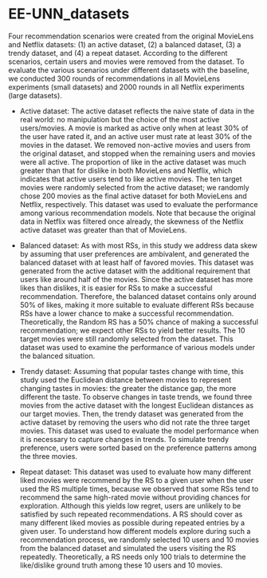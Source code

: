 # EE-UNN_datasets

Four recommendation scenarios were created from the original MovieLens and Netflix datasets: (1) an active dataset, (2) a balanced dataset, (3) a trendy dataset, and (4) a repeat dataset.
According to the different scenarios, certain users and movies were removed from the dataset. To evaluate the various scenarios under different datasets with the
baseline, we conducted 300 rounds of recommendations in all MovieLens experiments (small datasets) and 2000 rounds in all Netflix experiments (large datasets).

+ Active dataset: The active dataset reflects the naive state of data in the real world: no manipulation but the choice of the most active users/movies. A movie is marked as active only when at least 30% of the user have rated it, and an active user must rate at least 30% of the movies in the dataset. We removed non-active movies and users from the original dataset, and stopped when the remaining users and movies were all active.
The proportion of like in the active dataset was much greater than that for dislike in both MovieLens and Netflix, which indicates that active users tend to like active movies. The ten target movies were randomly selected from the active dataset; we randomly chose 200 movies as the final active
dataset for both MovieLens and Netflix, respectively. This dataset was used to evaluate the performance among various recommendation models. Note that because the original data in Netflix was filtered once already, the skewness of the Netflix active dataset was greater than that of MovieLens.

+ Balanced dataset: As with most RSs, in this study we address data skew by assuming that user preferences are ambivalent, and generated the balanced dataset with at least half of favored movies. This dataset was generated from the active dataset with the additional requirement that users like around
half of the movies. Since the active dataset has more likes than dislikes, it is easier for RSs to make a successful recommendation. Therefore, the balanced dataset contains only around 50\% of likes, making it more suitable to evaluate different RSs because RSs have a lower chance to make a successful recommendation.
Theoretically, the Random RS has a 50% chance of making a successful recommendation; we expect other RSs to yield better results. The 10 target movies were still randomly selected from the dataset. This dataset was used to examine the performance of various models under the balanced situation.

+ Trendy dataset: Assuming that popular tastes change with time, this study used the Euclidean distance between movies to represent changing tastes in movies: the greater the distance gap, the more different the taste. 
To observe changes in taste trends, we found three movies from the active dataset with the longest Euclidean distances as our target movies. Then, the trendy dataset was generated from the active dataset by removing the users who did not rate the three target movies. This dataset was used to evaluate the model performance when it is necessary to capture changes in trends. To simulate trendy preference, users were sorted based on the preference patterns among the three movies.

+ Repeat dataset: This dataset was used to evaluate how many different liked movies were recommend by the RS to a given user when the user used the RS multiple times, because we observed that some RSs tend to recommend the same high-rated movie without providing chances for exploration. Although this yields low regret, users are unlikely to be satisfied by such repeated recommendations. A RS should cover as many different liked movies as possible during repeated entries by a given user. To understand how different models explore during such a recommendation process, we randomly selected 10 users and 10 movies from the balanced dataset and simulated the users visiting the RS repeatedly. Theoretically, a RS needs only 100 trials to determine the like/dislike ground truth among these 10 users and 10 movies.